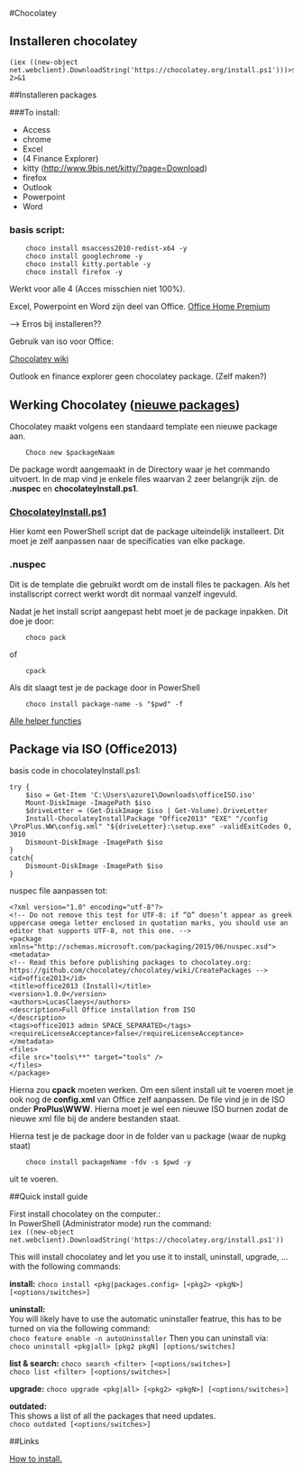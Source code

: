 #Chocolatey

## Installeren chocolatey
	(iex ((new-object net.webclient).DownloadString('https://chocolatey.org/install.ps1')))>$null 2>&1

##Installeren packages

###To install:
- Access
- chrome
- Excel
- (4 Finance Explorer) 
- kitty (http://www.9bis.net/kitty/?page=Download)
- firefox
- Outlook
- Powerpoint
- Word

### basis script:

		choco install msaccess2010-redist-x64 -y
		choco install googlechrome -y
		choco install kitty.portable -y
		choco install firefox -y

Werkt voor alle 4 (Acces misschien niet 100%).   

Excel, Powerpoint en Word zijn deel van Office.
[Office Home Premium](https://chocolatey.org/packages/Office365HomePremium)

--> Erros bij installeren??

Gebruik van iso voor Office:

[Chocolatey wiki](https://github.com/chocolatey/choco/wiki/How-To-Mount-An-Iso-In-Chocolatey-Package)


Outlook en finance explorer geen chocolatey package. (Zelf maken?)

## Werking Chocolatey ([nieuwe packages](https://github.com/chocolatey/choco/wiki/CreatePackages))

Chocolatey maakt volgens een standaard template een nieuwe package aan. 

		Choco new $packageNaam

De package wordt aangemaakt in de Directory waar je het commando uitvoert.
In de map vind je enkele files waarvan 2 zeer belangrijk zijn. de **.nuspec** en **chocolateyInstall.ps1**.

### [ChocolateyInstall.ps1](https://github.com/chocolatey/choco/wiki/ChocolateyInstallPS1)

Hier komt een PowerShell script dat de package uiteindelijk installeert. Dit moet je zelf aanpassen naar de specificaties van elke package.

### .nuspec

Dit is de template die gebruikt wordt om de install files te packagen. Als het installscript correct werkt wordt dit normaal vanzelf ingevuld.

Nadat je het install script aangepast hebt moet je de package inpakken. Dit doe je door:

		choco pack

of   

		cpack
  
Als dit slaagt test je de package door in PowerShell

		choco install package-name -s "$pwd" -f

[Alle helper functies](https://github.com/chocolatey/choco/wiki/HelpersReference)

## Package via ISO (Office2013)

basis code in chocolateyInstall.ps1:

	try {
	    $iso = Get-Item 'C:\Users\azure1\Downloads\officeISO.iso'
	    Mount-DiskImage -ImagePath $iso
	    $driveLetter = (Get-DiskImage $iso | Get-Volume).DriveLetter
	    Install-ChocolateyInstallPackage "Office2013" "EXE" "/config \ProPlus.WW\config.xml" "${driveLetter}:\setup.exe" -validExitCodes 0, 3010
	    Dismount-DiskImage -ImagePath $iso
	}
	catch{
	    Dismount-DiskImage -ImagePath $iso
	}

nuspec file aanpassen tot:

	<?xml version="1.0" encoding="utf-8"?>
	<!-- Do not remove this test for UTF-8: if “Ω” doesn’t appear as greek uppercase omega letter enclosed in quotation marks, you should use an editor that supports UTF-8, not this one. -->
	<package xmlns="http://schemas.microsoft.com/packaging/2015/06/nuspec.xsd">
  	<metadata>
    <!-- Read this before publishing packages to chocolatey.org: https://github.com/chocolatey/chocolatey/wiki/CreatePackages -->
    <id>office2013</id>
    <title>office2013 (Install)</title>
    <version>1.0.0</version>
	<authors>LucasClaeys</authors>
	<description>Full Office installation from ISO
    </description>
    <tags>office2013 admin SPACE_SEPARATED</tags>
    <requireLicenseAcceptance>false</requireLicenseAcceptance>
  	</metadata>
  	<files>
    <file src="tools\**" target="tools" />
  	</files>
	</package>

Hierna zou **cpack** moeten werken. 
Om een silent install uit te voeren moet je ook nog de **config.xml** van Office zelf aanpassen.
De file vind je in de ISO onder **ProPlus\WWW**.
Hierna moet je wel een nieuwe ISO burnen zodat de nieuwe xml file bij de andere bestanden staat.    

Hierna test je de package door in de folder van u package (waar de nupkg staat)

		choco install packageName -fdv -s $pwd -y

uit te voeren.


##Quick install guide

First install chocolatey on the computer.:       
In PowerShell (Administrator mode) run the command:    
`iex ((new-object net.webclient).DownloadString('https://chocolatey.org/install.ps1'))`     

This will install chocolatey and let you use it to install, uninstall, upgrade, ... with the following commands:    

**install:**
`choco install <pkg|packages.config> [<pkg2> <pkgN>] [<options/switches>]`   

**uninstall:**   
You will likely have to use the automatic uninstaller featrue, this has to be turned on via the following command:    
`choco feature enable -n autoUninstaller`
Then you can uninstall via:   
`choco uninstall <pkg|all> [pkg2 pkgN] [options/switches]`   

**list & search:**
`choco search <filter> [<options/switches>]`   
`choco list <filter> [<options/switches>]`   

**upgrade:**
`choco upgrade <pkg|all> [<pkg2> <pkgN>] [<options/switches>]`    

**outdated:**   
This shows a list of all the packages that need updates.    
`choco outdated [<options/switches>]`


##Links

[How to install.](https://github.com/chocolatey/choco/wiki/Installation)
